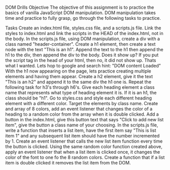 DOM Drills
Objective
The objective of this assignment is to practice the basics of vanilla JavaScript DOM manipulation. DOM manipulation takes time and practice to fully grasp, go through the following tasks to practice.

Tasks
Create an index.html file, styles.css file, and a scripts.js file.
Link the styles to index.html and link the scripts in the HEAD of the index.html, not in the body.
In the scripts.js file, using DOM manipulation, create a div with a class named "header-container".
Create a h1 element, then create a text node with the text "This is an h1". Append the text to the h1 then append the h1 to the div, then append the div to the body. Does it show up? If you put the script tag in the head of your html, then no, it did not show up. Thats what I wanted. Lets hop to google and search hint: "DOM content Loaded"
With the h1 now appearing on the page, lets practice creating multiple elements and having them appear. Create a h2 element, give it the text "This is an h2" and append it to the same div the h1 one is.
Repeat the following task for h3's through h6's.
Give each heading element a class name that represents what type of heading element it is. If it is an h1, the class should be "h1".
Go to styles.css and style each different heading element with a different color. Target the elements by class name.
Create and array of 8 colors, add an event listener that changes the color of a heading to a random color from the array when it is double clicked.
Add a button in the index.html, give this button text that says "Click to add new list item", give the button a class name of your choosing. 
In the scripts.js file, write a function that inserts a list item, have the first item say "This is list item 1" and any subsequent list item should have the number incremented by 1.
Create an event listener that calls the new list item function every time the button is clicked.
Using the same random color function created above, apply an event listener that when a list item is clicked once, it changes the color of the font to one fo the 8 random colors.
Create a function that if a list item is double clicked it removes the list item from the DOM.